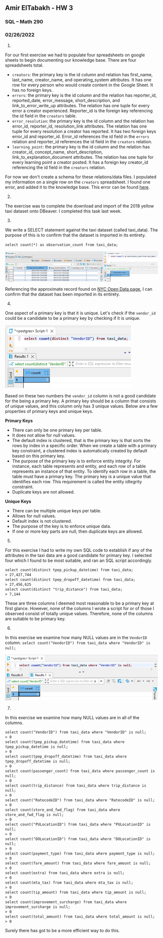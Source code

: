 ## Amir ElTabakh - HW 3
### SQL – Math 290
### 02/26/2022

1.	 
For our first exercise we had to populate four spreadsheets on google sheets to begin documenting our knowledge base. There are four spreadsheets total.
 - `creators`: the primary key is the id column and relation has first_name, last_name, creator_name, and operating_system attributes. It has one row for every person who would create content in the Google Sheet. It has no foreign keys.
 - `errors`: the primary key is the id column and the relation has reporter_id, reported_date, error_message, short_description, and link_to_error_write_up attributes. The relation has one tuple for every error a creator experienced.  Reporter_id is the foreign key referencing the id field in the `creators` table. 
 - `error_resolution`: the primary key is the id column and the relation has error_id, reporter_id, resolution_link attributes. The relation has one tuple for every resolution a creator has reported.  It has two foreign keys error_id and reporter_id. Error_id references the id field in the `errors` relation and reporter_id references the id field in the `creators` relation.
 - `learning_point`: the primary key is the id column and the relation has creator_id, concept_name, short_description, link_to_explanation_document attributes. The relation has one tuple for every learning point a creator posted. It has a foreign key creator_id referencing the id field in the `creators` relation.

For now we don't create a schema for these relations/data files. I populated my information on a single row on the `creators` spreadsheet. I found one error, and added it to the knowledge base. This error can be found [here](https://github.com/sfnxboy/SQL_Math-290/blob/main/Errors/SQL%20Error%20%5B42703%5D.md).

2.
The exercise was to complete the download and import of the 2018 yellow taxi dataset onto DBeaver. I completed this task last week.

3.

We write a SELECT statement against the taxi dataset (called taxi_data). The purpose of this is to confirm that the dataset is imported in its entirety.

`select count(*) as observation_count from taxi_data;`

![](https://github.com/sfnxboy/SQL_Math-290/blob/main/homeworks/images/hw03_01_select_taxi_data.png)

Referencing the approximate record found on [NYC Open Data page](https://data.cityofnewyork.us/Transportation/2018-Yellow-Taxi-Trip-Data/t29m-gskq), I can confirm that the dataset has been imported in its entirety.

4.
One aspect of a primary key is that it is unique. Let's check if the `vendor_id` could be a candidate to be a primary key by checking if it is unique.

![](https://github.com/sfnxboy/SQL_Math-290/blob/main/homeworks/images/hw03_02_distinct.png)

Based on these two numbers the `vendor_id` column is not a good candidate for the being a primary key. A primary key should be a column that consists of unique values, and this column only has 3 unique values. Below are a few properties of primary keys and unique keys.

**Primary Keys**
- There can only be one primary key per table.
- It does not allow for null values.
- The default index is clustered, that is the primary key is that sorts the rows by index in a specific order. When we create a table with a primary key constraint, a clustered index is automatically created by default based on this primary key.
- The purpose of the primary key is to enforce entity integrity. For instance, each table represents and entity, and each row of a table represents an instance of that entity. To identify each row in a table, the table must have a primary key. The primary key is a unique value that identifies each row. This requirement is called the entity idtegrity constraint.
- Duplicate keys are not allowed.

**Unique Keys**
- There can be multiple unique keys per table.
- Allows for null values.
- Default index is not clustered.
- The purpose of the key is to enforce unique data.
- If one or more key parts are null, then duplicate keys are allowed.

5.
For this exercise I had to write my own SQL code to establish if any of the attributes in the taxi data are a good candidate for primary key.
I selected four which I found to be most suitable, and ran an SQL script accordingly.

```
select count(distinct tpep_pickup_datetime) from taxi_data;
> 27,427,744
select count(distinct tpep_dropoff_datetime) from taxi_data;
> 27,456,625
select count(distinct "trip_distance") from taxi_data;
> 7,144
```

These are three columns I deemed most reasonable to be a primary key at first glance. However, none of the columns I wrote a script for or of those I observed consist of totally unique values. Therefore, none of the columns are suitable to be primary key.

6.
In this exercise we examine how many NULL values are in the `VendorID` column.
`select count("VendorID") from taxi_data where "VendorID" is null;`

![](https://github.com/sfnxboy/SQL_Math-290/blob/main/homeworks/images/hw03_05_exercise_6.png)

7.
In this exercise we examine how many NULL values are in all of the columns.

```
select count("VendorID") from taxi_data where "VendorID" is null;
> 0
select count(tpep_pickup_datetime) from taxi_data where tpep_pickup_datetime is null;
> 0
select count(tpep_dropoff_datetime) from taxi_data where tpep_dropoff_datetime is null;
> 0
select count(passenger_count) from taxi_data where passenger_count is null;
> 0
select count(trip_distance) from taxi_data where trip_distance is null;
> 0
select count("RatecodeID") from taxi_data where "RatecodeID" is null;
> 0
select count(store_and_fwd_flag) from taxi_data where store_and_fwd_flag is null;
> 0
select count("PULocationID") from taxi_data where "PULocationID" is null;
> 0
select count("DOLocationID") from taxi_data where "DOLocationID" is null;
> 0
select count(payment_type) from taxi_data where payment_type is null;
> 0
select count(fare_amount) from taxi_data where fare_amount is null;
> 0
select count(extra) from taxi_data where extra is null;
> 0
select count(mta_tax) from taxi_data where mta_tax is null;
> 0
select count(tip_amount) from taxi_data where tip_amount is null;
> 0
select count(improvement_surcharge) from taxi_data where improvement_surcharge is null;
> 0
select count(total_amount) from taxi_data where total_amount is null;
> 0
```
Surely there has got to be a more efficient way to do this.
